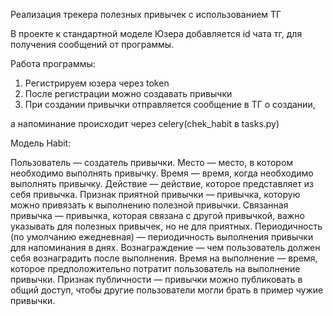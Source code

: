 Реализация трекера полезных привычек с использованием ТГ

В проекте к стандартной моделе Юзера добавляется id чата тг, для получения сообщений от программы.

Работа программы:
1) Регистрируем юзера через token
2) После регистрации можно создавать привычки
3) При создании привычки отправляется сообщение в ТГ о создании,

а напоминание происходит через celery(chek_habit в tasks.py)

Модель Habit:

Пользователь — создатель привычки.
Место — место, в котором необходимо выполнять привычку.
Время — время, когда необходимо выполнять привычку.
Действие — действие, которое представляет из себя привычка.
Признак приятной привычки — привычка, которую можно привязать к выполнению полезной привычки.
Связанная привычка — привычка, которая связана с другой привычкой, важно указывать для полезных привычек, но не для приятных.
Периодичность (по умолчанию ежедневная) — периодичность выполнения привычки для напоминания в днях.
Вознаграждение — чем пользователь должен себя вознаградить после выполнения.
Время на выполнение — время, которое предположительно потратит пользователь на выполнение привычки.
Признак публичности — привычки можно публиковать в общий доступ, чтобы другие пользователи могли брать в пример чужие привычки.